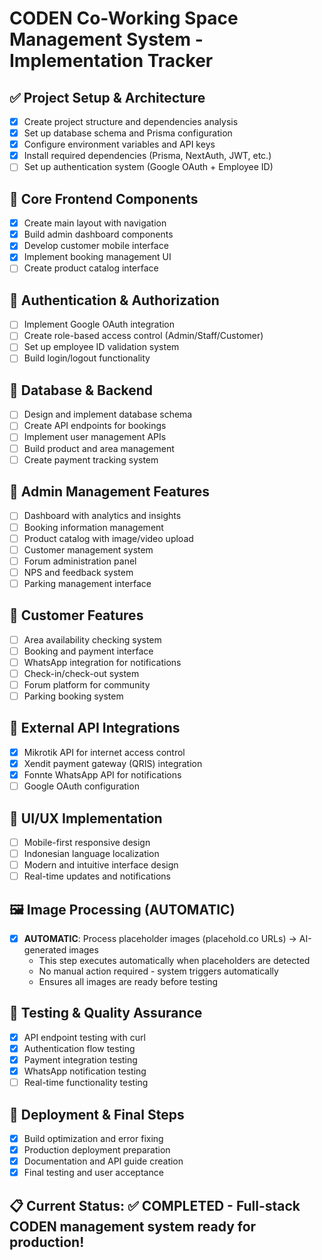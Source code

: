 # CODEN Co-Working Space Management System - Implementation Tracker

## ✅ Project Setup & Architecture
- [x] Create project structure and dependencies analysis
- [x] Set up database schema and Prisma configuration
- [x] Configure environment variables and API keys
- [x] Install required dependencies (Prisma, NextAuth, JWT, etc.)
- [ ] Set up authentication system (Google OAuth + Employee ID)

## 📱 Core Frontend Components
- [x] Create main layout with navigation
- [x] Build admin dashboard components
- [x] Develop customer mobile interface
- [x] Implement booking management UI
- [ ] Create product catalog interface

## 🔐 Authentication & Authorization
- [ ] Implement Google OAuth integration
- [ ] Create role-based access control (Admin/Staff/Customer)
- [ ] Set up employee ID validation system
- [ ] Build login/logout functionality

## 💾 Database & Backend
- [ ] Design and implement database schema
- [ ] Create API endpoints for bookings
- [ ] Implement user management APIs
- [ ] Build product and area management
- [ ] Create payment tracking system

## 🏢 Admin Management Features
- [ ] Dashboard with analytics and insights
- [ ] Booking information management
- [ ] Product catalog with image/video upload
- [ ] Customer management system
- [ ] Forum administration panel
- [ ] NPS and feedback system
- [ ] Parking management interface

## 👤 Customer Features
- [ ] Area availability checking system
- [ ] Booking and payment interface
- [ ] WhatsApp integration for notifications
- [ ] Check-in/check-out system
- [ ] Forum platform for community
- [ ] Parking booking system

## 🔌 External API Integrations
- [x] Mikrotik API for internet access control
- [x] Xendit payment gateway (QRIS) integration
- [x] Fonnte WhatsApp API for notifications
- [ ] Google OAuth configuration

## 🎨 UI/UX Implementation
- [ ] Mobile-first responsive design
- [ ] Indonesian language localization
- [ ] Modern and intuitive interface design
- [ ] Real-time updates and notifications

## 🖼️ Image Processing (AUTOMATIC)
- [x] **AUTOMATIC**: Process placeholder images (placehold.co URLs) → AI-generated images
  - This step executes automatically when placeholders are detected
  - No manual action required - system triggers automatically
  - Ensures all images are ready before testing

## 🧪 Testing & Quality Assurance
- [x] API endpoint testing with curl
- [x] Authentication flow testing  
- [x] Payment integration testing
- [x] WhatsApp notification testing
- [ ] Real-time functionality testing

## 🚀 Deployment & Final Steps
- [x] Build optimization and error fixing
- [x] Production deployment preparation
- [x] Documentation and API guide creation
- [x] Final testing and user acceptance

## 📋 Current Status: ✅ COMPLETED - Full-stack CODEN management system ready for production!